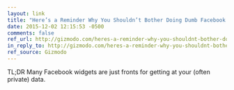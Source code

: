 ```yaml
---
layout: link
title: "Here’s a Reminder Why You Shouldn’t Bother Doing Dumb Facebook Quizzes"
date: 2015-12-02 12:15:53 -0500
comments: false
ref_url: http://gizmodo.com/heres-a-reminder-why-you-shouldnt-bother-doing-dumb-fac-1744364044
in_reply_to: http://gizmodo.com/heres-a-reminder-why-you-shouldnt-bother-doing-dumb-fac-1744364044
ref_source: Gizmodo
---
```


TL;DR Many Facebook widgets are just fronts for getting at your (often private) data.